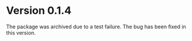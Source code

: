 # Version 0.1.4

The package was archived due to a test failure. The bug has been fixed in this
version.
